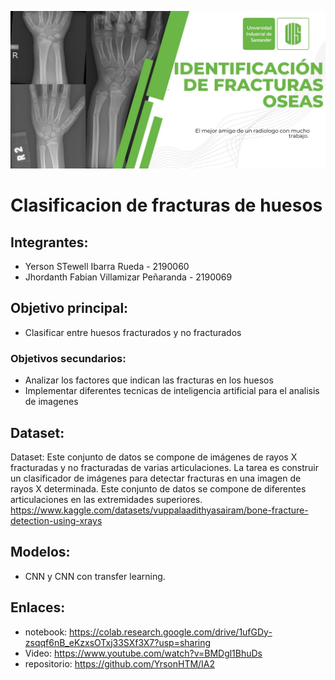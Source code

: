![alt text](https://raw.githubusercontent.com/YrsonHTM/IA2/master/banner/banner.jpeg)

# Clasificacion de fracturas de huesos

## Integrantes:
  * Yerson STewell Ibarra Rueda - 2190060
  * Jhordanth Fabian Villamizar Peñaranda - 2190069
  
## Objetivo principal:
  * Clasificar entre huesos fracturados y no fracturados

### Objetivos secundarios:
  * Analizar los factores que indican las fracturas en los huesos
  * Implementar diferentes tecnicas de inteligencia artificial para el analisis de imagenes

## Dataset:
Dataset: Este conjunto de datos se compone de imágenes de rayos X fracturadas y no fracturadas de varias articulaciones. La tarea es construir un clasificador de imágenes para detectar fracturas en una imagen de rayos X determinada. Este conjunto de datos se compone de diferentes articulaciones en las extremidades superiores.
         https://www.kaggle.com/datasets/vuppalaadithyasairam/bone-fracture-detection-using-xrays
         
## Modelos:
  * CNN y CNN con transfer learning.

## Enlaces:
  * notebook: https://colab.research.google.com/drive/1ufGDy-zsqqf6nB_eKzxsOTxj33SXf3X7?usp=sharing
  * Video: https://www.youtube.com/watch?v=BMDgl1BhuDs
  * repositorio: https://github.com/YrsonHTM/IA2
